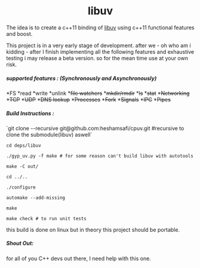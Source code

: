 <center><h1>libuv</h1></center>
<p>
The idea is to create a c++11 binding of <a href="https://github.com/libuv/libuv">libuv</a> using c++11 functional features and boost.
</p>

<p>
This project is in a very early stage of development. after we - oh who am i kidding - after I finish implementing all the following features and exhaustive testing i may release a beta version.
so for the mean time use at your own risk.
</p>
<h5>
supported features : (Synchronously and Asynchronously)
</h5>

*FS
 *read
 *write
 *unlink
 *~~file watchers~~
 *~~mkdir/rmdir~~
 *~~ls~~
 *~~stat~~
*~~Networking~~
 *~~TCP~~
 *~~UDP~~
 *~~DNS lookup~~
*~~Processes~~
 *~~Fork~~
 *~~Signals~~
 *~~IPC~~
 *~~Pipes~~

<h5>
Build Instructions :
</h5>
`git clone --recursive git@github.com:heshamsafi/cpuv.git #recursive to clone the submodule(libuv) aswell`

`cd deps/libuv`

`./gyp_uv.py -f make # for some reason can't build libuv with autotools`

`make -C out/`

`cd ../..`

`./configure`

`automake --add-missing`

`make`

`make check # to run unit tests`

this build is done on linux but in theory this project should be portable.

<h5>
Shout Out:
</h5>
<p>
for all of you C++ devs out there, I need help with this one.
</p>
